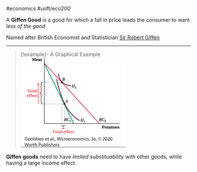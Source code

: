 #economics #uoft/eco200 

A **Giffen Good** is a good for which a fall in price leads the consumer to want *less of the good*

Named after British Economist and Statistician [Sir Robert Giffen](Sir%20Robert%20Giffen)

---
> [!example]- A Graphical Example
> ![Pasted image 20231108201015](attachments/Pasted%20image%2020231108201015.png)

**Giffen goods** need to have *limited substituability* with other goods, while having a large income effect.